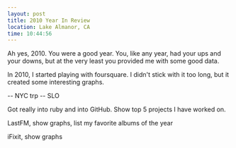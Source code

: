 ```yaml
---
layout: post
title: 2010 Year In Review
location: Lake Almanor, CA
time: 10:44:56
---
```


Ah yes, 2010. You were a good year. You, like any year, had your ups and your downs, but at the very least you provided me with some good data.

In 2010, I started playing with foursquare. I didn't stick with it too long, but it created some interesting graphs.

 -- NYC trp
 -- SLO

Got really into ruby and into GitHub. Show top 5 projects I have worked on.

LastFM, show graphs, list my favorite albums of the year

iFixit, show graphs

